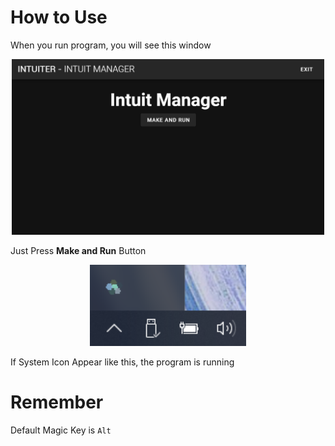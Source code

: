 
# How to Use

When you run program, you will see this window

<p align="center">
<img src="../../assets/images/program.png" width="500"/>
</p>

Just Press **Make and Run** Button

<p align="center">
<img src="../../assets/images/tray.png" width="250"/>
</p>

If System Icon Appear like this, the program is running

# Remember

Default Magic Key is `Alt`